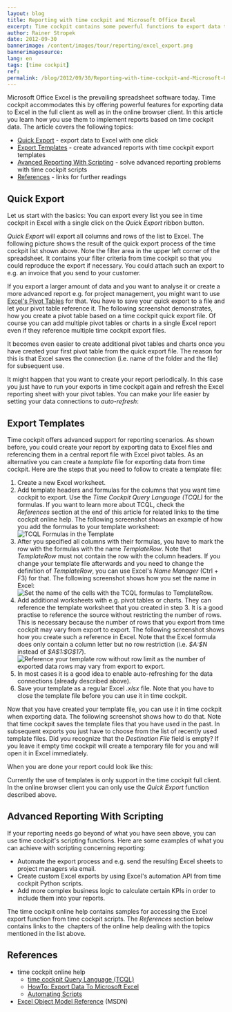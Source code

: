 ```yaml
---
layout: blog
title: Reporting with time cockpit and Microsoft Office Excel
excerpt: Time cockpit contains some powerful functions to export data to Microsoft Office Excel. Learn how you use this feature for reporting purposes.
author: Rainer Stropek
date: 2012-09-30
bannerimage: /content/images/tour/reporting/excel_export.png
bannerimagesource: 
lang: en
tags: [time cockpit]
ref: 
permalink: /blog/2012/09/30/Reporting-with-time-cockpit-and-Microsoft-Office-Excel
---
```


<p>Microsoft Office Excel is the prevailing spreadsheet software today. Time cockpit accommodates this by offering powerful features for exporting data to Excel in the full client as well as in the online browser client. In this article you learn how you use them to implement reports based on time cockpit data. The article covers the following topics:</p><ul>
  <li>
    <a href="#QuickExport">Quick Export</a> - export data to Excel with one click</li>
  <li>
    <a href="#ExportTemplates">Export Templates</a> - create advanced reports with time cockpit export templates</li>
  <li>
    <a href="#Scripting">Avanced Reporting With Scripting</a> - solve advanced reporting problems with time cockpit scripts</li>
  <li>
    <a href="#References">References</a> - links for further readings</li>
</ul><h2>
  <a id="QuickExport"></a>Quick Export</h2><p>Let us start with the basics: You can export every list you see in time cockpit in Excel with a single click on the <em>Quick Export</em> ribbon button.</p><function name="Composite.Media.ImageGallery.Slimbox2">
  <param name="MediaImage" value="MediaArchive:ae6e4b81-289e-43f6-8492-855a3a8bad66" />
  <param name="GroupName" value=" page" />
</function><p>
  <em>Quick Export</em> will export all columns and rows of the list to Excel. The following picture shows the result of the quick export process of the time cockpit list shown above. Note the filter area in the upper left corner of the spreadsheet. It contains your filter criteria from time cockpit so that you could reproduce the export if necessary. You could attach such an export to e.g. an invoice that you send to your customer.</p><function name="Composite.Media.ImageGallery.Slimbox2">
  <param name="MediaImage" value="MediaArchive:5e28a207-3f46-49bb-b259-27174240c1bc" />
  <param name="GroupName" value=" page" />
</function><p>If you export a larger amount of data and you want to analyse it or create a more advanced report e.g. for project management, you might want to use <a href="http://office.microsoft.com/en-us/excel-help/create-or-delete-a-pivottable-or-pivotchart-report-HP010342375.aspx?CTT=3" title="Read more about Pivot Tables in the Microsoft Office help" target="_blank">Excel's Pivot Tables</a> for that. You have to save your quick export to a file and let your pivot table reference it. The following screenshot demonstrates, how you create a pivot table based on a time cockpit quick export file. Of course you can add multiple pivot tables or charts in a single Excel report even if they reference multiple time cockpit export files.</p><function name="Composite.Media.ImageGallery.Slimbox2">
  <param name="MediaImage" value="MediaArchive:485a72e6-aa44-4b3a-bf6e-171fc687c3d8" />
  <param name="GroupName" value=" page" />
</function><p>It becomes even easier to create additional pivot tables and charts once you have created your first pivot table from the quick export file. The reason for this is that Excel saves the connection (i.e. name of the folder and the file) for subsequent use.</p><function name="Composite.Media.ImageGallery.Slimbox2">
  <param name="MediaImage" value="MediaArchive:70f57820-ec24-4df1-8c53-3e60bc2f24da" />
  <param name="GroupName" value=" page" />
</function><p>It might happen that you want to create your report periodically. In this case you just have to run your exports in time cockpit again and refresh the Excel reporting sheet with your pivot tables. You can make your life easier by setting your data connections to <em>auto-refresh</em>:</p><function name="Composite.Media.ImageGallery.Slimbox2">
  <param name="MediaImage" value="MediaArchive:3dc0522b-9d06-405b-878a-16cb6b2bbb99" />
  <param name="GroupName" value=" page" />
</function><h2>
  <a id="ExportTemplates"></a>Export Templates</h2><p>Time cockpit offers advanced support for reporting scenarios. As shown before, you could create your report by exporting data to Excel files and referencing them in a central report file with Excel pivot tables. As an alternative you can create a <em>template</em> file for exporting data from time cockpit. Here are the steps that you need to follow to create a template file:</p><ol>
  <li>Create a new Excel worksheet.</li>
  <li>Add template headers and formulas for the columns that you want time cockpit to export. Use the <em>Time Cockpit Query Language (TCQL)</em> for the formulas. If you want to learn more about TCQL, check the <em>References</em> section at the end of this article for related links to the time cockpit online help. The following screenshot shows an example of how you add the formulas to your template worksheet:
<br /><img src="{{site.baseurl}}/content/images/blog/2012/09/TcqlInExcel.png" alt="TCQL Formulas in the Template" title="TCQL Formulas in the Template" /></li>
  <li>After you specified all columns with their formulas, you have to mark the row with the formulas with the name <em>TemplateRow</em>. Note that <em>TemplateRow</em> must not contain the row with the column headers. If you change your template file afterwards and you need to change the definition of <em>TemplateRow</em>, you can use Excel's <em>Name Manager</em> (Ctrl + F3) for that. The following screenshot shows how you set the name in Excel:
<br /><img src="{{site.baseurl}}/content/images/blog/2012/09/TemplateRowInExcel.png" alt="Set the name of the cells with the TCQL formulas to TemplateRow." title="Set the name of the cells with the TCQL formulas to TemplateRow." /></li>
  <li>Add additional worksheets with e.g. pivot tables or charts. They can reference the template worksheet that you created in step 3. It is a good practise to reference the source without restricting the number of rows. This is necessary because the number of rows that you export from time cockpit may vary from export to export. The following screenshot shows how you create such a reference in Excel. Note that the Excel formula does only contain a column letter but no row restriction (i.e. <em>$A:$N</em> instead of <em>$A$1:$G$17</em>).
<br /><img src="{{site.baseurl}}/content/images/blog/2012/09/ReferencingTemplate.png" alt="Reference your template row without row limit as the number of exported data rows may vary from export to export." title="Reference your template row without row limit as the number of exported data rows may vary from export to export." /></li>
  <li>In most cases it is a good idea to enable auto-refreshing for the data connections (already described above).</li>
  <li>Save your template as a regular Excel <em>.xlsx</em> file. Note that you have to close the template file before you can use it in time cockpit.</li>
</ol><p>Now that you have created your template file, you can use it in time cockpit when exporting data. The following screenshot shows how to do that. Note that time cockpit saves the template files that you have used in the past. In subsequent exports you just have to choose from the list of recently used template files. Did you recognize that the <em>Destination File</em> field is empty? If you leave it empty time cockpit will create a temporary file for you and will open it in Excel immediately.</p><function name="Composite.Media.ImageGallery.Slimbox2">
  <param name="MediaImage" value="MediaArchive:723da6fa-5c15-4203-88c2-d9cb300b1c58" />
  <param name="GroupName" value=" page" />
</function><p>When you are done your report could look like this:</p><function name="Composite.Media.ImageGallery.Slimbox2">
  <param name="MediaImage" value="MediaArchive:25014f19-5f95-4565-89ec-4f211b1d8ed0" />
  <param name="GroupName" value=" page" />
</function><p>Currently the use of templates is only support in the time cockpit full client. In the online browser client you can only use the <em>Quick Export</em> function described above.</p><h2>
  <a id="Scripting"></a>Advanced Reporting With Scripting</h2><p>If your reporting needs go beyond of what you have seen above, you can use time cockpit's scripting functions. Here are some examples of what you can achieve with scripting concerning reporting:</p><ul class="checkList">
  <li>Automate the export process and e.g. send the resulting Excel sheets to project managers via email.</li>
  <li>Create custom Excel exports by using Excel's automation API from time cockpit Python scripts.</li>
  <li>Add more complex business logic to calculate certain KPIs in order to include them into your reports.</li>
</ul><p>The time cockpit online help contains samples for accessing the Excel export function from time cockpit scripts. The <em>References</em> section below contains links to the  chapters of the online help dealing with the topics mentioned in the list above.</p><h2>
  <a id="References"></a>References</h2><ul>
  <li>time cockpit online help

<ul><li><a href="http://help.timecockpit.com/index.aspx?topic=/html/a7465f29-c739-4a14-bf5b-09821133dd9a.htm" title="Link to time cockpit online help" target="_blank">time cockpit Query Language (TCQL)</a></li><li><a href="http://help.timecockpit.com/index.aspx?topic=html/e8bb04e7-3cd7-4161-9ca4-47a718e3c1b0.htm" title="Link to time cockpit online help" target="_blank">HowTo: Export Data To Microsoft Excel</a><br /></li><li><a href="http://help.timecockpit.com/index.aspx?topic=html/7c78b76a-2526-4408-accc-ccae19bbca45.htm" title="Link to time cockpit online help" target="_blank">Automating Scripts</a></li></ul></li>
  <li>
    <a href="http://msdn.microsoft.com/en-us/library/office/ff194068.aspx" title="Excel Object Model Reference on MSDN" target="_blank">Excel Object Model Reference</a> (MSDN)</li>
</ul>